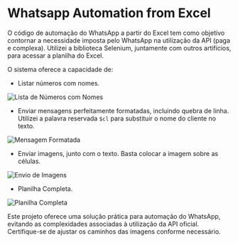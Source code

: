 # Whatsapp Automation from Excel

O código de automação do WhatsApp a partir do Excel tem como objetivo contornar a necessidade imposta pelo WhatsApp na utilização da API (paga e complexa). Utilizei a biblioteca Selenium, juntamente com outros artifícios, para acessar a planilha do Excel.

O sistema oferece a capacidade de:

- Listar números com nomes.

![Lista de Números com Nomes](https://github.com/gustavolace/Whatsapp-Automation-from-excel/assets/99536403/0cbb1d48-8fe8-495c-9967-53696ffade7a)

- Enviar mensagens perfeitamente formatadas, incluindo quebra de linha. Utilizei a palavra reservada `$cl` para substituir o nome do cliente no texto.

![Mensagem Formatada](https://github.com/gustavolace/Whatsapp-Automation-from-excel/assets/99536403/e751e543-82c6-4923-99d1-20d0472b570b)

- Enviar imagens, junto com o texto. Basta colocar a imagem sobre as células.

![Envio de Imagens](https://github.com/gustavolace/Whatsapp-Automation-from-excel/assets/99536403/d647be5c-1c46-4a04-b6c1-e17296b3a55e)

- Planilha Completa.

![Planilha Completa](https://github.com/gustavolace/Whatsapp-Automation-from-excel/assets/99536403/77730f35-fcbf-46f5-bd0b-1510af6a1210)

Este projeto oferece uma solução prática para automação do WhatsApp, evitando as complexidades associadas à utilização da API oficial. Certifique-se de ajustar os caminhos das imagens conforme necessário.
